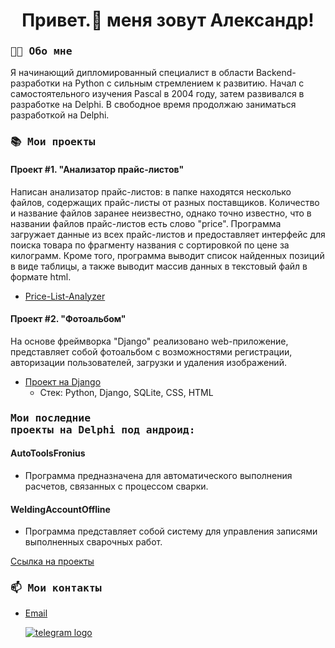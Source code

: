 <h1 align="center">Привет.👋 меня зовут Александр!</h1>
<h3><pre>👩‍💻 Обо мне</pre></h3>
Я начинающий дипломированный специалист в области Backend-разработки на Python с сильным стремлением к развитию. Начал с самостоятельного изучения Pascal в 2004 году, затем развивался в разработке на Delphi. В свободное время продолжаю заниматься разработкой на Delphi.

<h3><pre>📚 Мои проекты</pre></h3>

#### Проект #1. "Анализатор прайс-листов"
Написан анализатор прайс-листов: в папке находятся несколько файлов, содержащих прайс-листы от разных поставщиков. Количество и название файлов заранее неизвестно, однако точно известно, что в названии файлов прайс-листов есть слово "price". Программа загружает данные из всех прайс-листов и предоставляет интерфейс для поиска товара по фрагменту названия с сортировкой по цене за килограмм. Кроме того, программа выводит список найденных позиций в виде таблицы, а также выводит массив данных в текстовый файл в формате html.
 - [Price-List-Analyzer](https://github.com/Volfram007/Price-List-Analyzer.git)

#### Проект #2. "Фотоальбом"
На основе фреймворка "Django" реализовано web-приложение, представляет собой фотоальбом с возможностями регистрации, авторизации пользователей, загрузки и удаления изображений.
- [Проект на Django](https://github.com/Volfram007/Web-Photo-Album.git)
  - Стек: Python, Django, SQLite, CSS, HTML

### <pre>Мои последние проекты на Delphi под андроид:</pre>
#### AutoToolsFronius
 - Программа предназначена для автоматического выполнения расчетов, связанных с процессом сварки.
#### WeldingAccountOffline
 - Программа представляет собой систему для управления записями выполненных сварочных работ.

[Ссылка на проекты](https://github.com/Volfram007/PZM_Soft.git) 

<h3><pre>📫 Мои контакты</pre></h3>

- [Email](mailto:alem.mail@yandex.ru)

  <a href="https://t.me/proAleM">
  <img src="https://img.shields.io/static/v1?message=Telegram&logo=telegram&label=&color=2CA5E0&logoColor=white&labelColor=&style=for-the-badge" alt="telegram logo" />
  </a>
